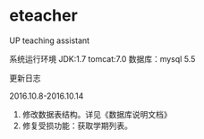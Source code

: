 # eteacher
UP teaching assistant

系统运行环境
JDK:1.7
tomcat:7.0
数据库：mysql 5.5


更新日志

2016.10.8-2016.10.14
1. 修改数据表结构。详见《数据库说明文档》
2. 修复受损功能：获取学期列表。